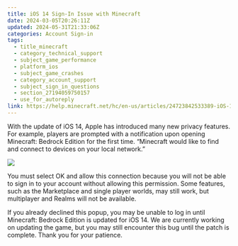 ```yaml
---
title: iOS 14 Sign-In Issue with Minecraft
date: 2024-03-05T20:26:11Z
updated: 2024-05-31T21:33:06Z
categories: Account Sign-in
tags:
  - title_minecraft
  - category_technical_support
  - subject_game_performance
  - platform_ios
  - subject_game_crashes
  - category_account_support
  - subject_sign_in_questions
  - section_27194059750157
  - use_for_autoreply
link: https://help.minecraft.net/hc/en-us/articles/24723842533389-iOS-14-Sign-In-Issue-with-Minecraft
---
```


With the update of iOS 14, Apple has introduced many new privacy features. For example, players are prompted with a notification upon opening Minecraft: Bedrock Edition for the first time. “Minecraft would like to find and connect to devices on your local network.”  

![](https://minecrafthelp.zendesk.com/hc/article_attachments/24723842502925)

You must select OK and allow this connection because you will not be able to sign in to your account without allowing this permission. Some features, such as the Marketplace and single player worlds, may still work, but multiplayer and Realms will not be available.  

If you already declined this popup, you may be unable to log in until Minecraft: Bedrock Edition is updated for iOS 14. We are currently working on updating the game, but you may still encounter this bug until the patch is complete. Thank you for your patience.

